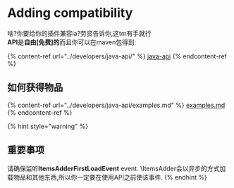 # Adding compatibility

啥?你要给你的插件兼容ia?劳资告诉你,这tm有手就行\
**API**是**自由[免费]的**而且你可以在maven包得到:

{% content-ref url="../developers/java-api/" %}
[java-api](../developers/java-api/)
{% endcontent-ref %}

## 如何获得物品

{% content-ref url="../developers/java-api/examples.md" %}
[examples.md](../developers/java-api/examples.md)
{% endcontent-ref %}

{% hint style="warning" %}
## 重要事项

请确保监听**ItemsAdderFirstLoadEvent** event. \ItemsAdder会以异步的方式加载物品和其他东西,所以你一定要在使用API之前使该事件.
{% endhint %}
